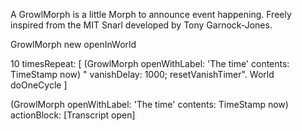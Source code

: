 A GrowlMorph is a little Morph to announce event happening. Freely inspired from the MIT Snarl developed by  Tony Garnock-Jones. 

GrowlMorph new openInWorld

10 timesRepeat: [
	(GrowlMorph openWithLabel: 'The time' contents: TimeStamp now)
"		vanishDelay: 1000;
		resetVanishTimer".
	World doOneCycle ]

(GrowlMorph openWithLabel: 'The time' contents: TimeStamp now) 
	actionBlock: [Transcript open]